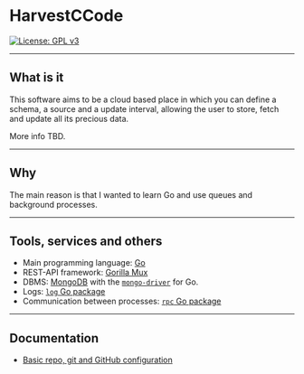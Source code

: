 # HarvestCCode

[![License: GPL v3](https://img.shields.io/badge/License-GPL%20v3-blue.svg)](https://www.gnu.org/licenses/gpl-3.0)

---

## What is it

This software aims to be a cloud based place in which you can define a schema, a source and a update interval, allowing the user to store, fetch and update all its precious data.

More info TBD.

---

## Why

The main reason is that I wanted to learn Go and use queues and background processes.

---

## Tools, services and others

- Main programming language: [Go](https://golang.org/)
- REST-API framework: [Gorilla Mux](https://github.com/gorilla/mux)
- DBMS: [MongoDB](https://www.mongodb.com/) with the [`mongo-driver`](https://godoc.org/go.mongodb.org/mongo-driver) for Go.
- Logs: [`log` Go package](https://golang.org/pkg/log/)
- Communication between processes: [`rpc` Go package](https://golang.org/pkg/net/rpc/)

---

## Documentation

- [Basic repo, git and GitHub configuration](doc/milestones/basic-git-github-config.md)
